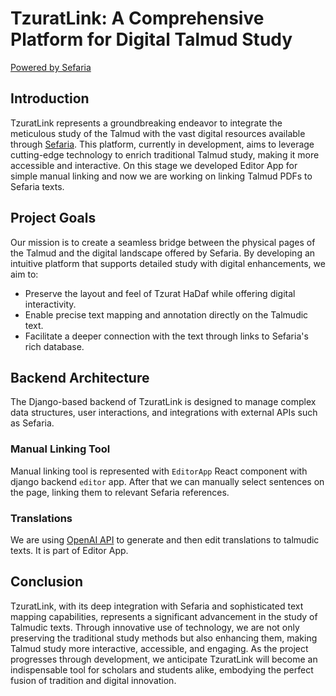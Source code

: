 # TzuratLink: A Comprehensive Platform for Digital Talmud Study

[Powered by Sefaria](https://camo.githubusercontent.com/ab55fa936da3be90f34d670ef264e00526430ccadec2316e5fe18826f98dcdbe/68747470733a2f2f7777772e736566617269612e6f72672f7374617469632f696d672f706f77657265642d62792d736566617269612d62616467652e706e673f6d)

## Introduction

TzuratLink represents a groundbreaking endeavor to integrate the meticulous study of the Talmud with the vast digital resources available through [Sefaria](https://sefaria.org). This platform, currently in development, aims to leverage cutting-edge technology to enrich traditional Talmud study, making it more accessible and interactive. On this stage we developed Editor App for simple manual linking and now we are working on linking Talmud PDFs to Sefaria texts.

## Project Goals

Our mission is to create a seamless bridge between the physical pages of the Talmud and the digital landscape offered by Sefaria. By developing an intuitive platform that supports detailed study with digital enhancements, we aim to:

- Preserve the layout and feel of Tzurat HaDaf while offering digital interactivity.
- Enable precise text mapping and annotation directly on the Talmudic text.
- Facilitate a deeper connection with the text through links to Sefaria's rich database.

## Backend Architecture

The Django-based backend of TzuratLink is designed to manage complex data structures, user interactions, and integrations with external APIs such as Sefaria.

### Manual Linking Tool
Manual linking tool is represented with ```EditorApp``` React component with django backend ```editor``` app. 
After that we can manually select sentences on the page, linking them to relevant Sefaria references.

### Translations
We are using [OpenAI API](https://platform.openai.com/docs/overview) to generate and then edit translations to talmudic texts. It is part of Editor App.

## Conclusion

TzuratLink, with its deep integration with Sefaria and sophisticated text mapping capabilities, represents a significant advancement in the study of Talmudic texts. Through innovative use of technology, we are not only preserving the traditional study methods but also enhancing them, making Talmud study more interactive, accessible, and engaging. As the project progresses through development, we anticipate TzuratLink will become an indispensable tool for scholars and students alike, embodying the perfect fusion of tradition and digital innovation.
